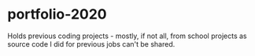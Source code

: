 # portfolio-2020
Holds previous coding projects - mostly, if not all, from school projects as source code I did for previous jobs can't be shared. 
